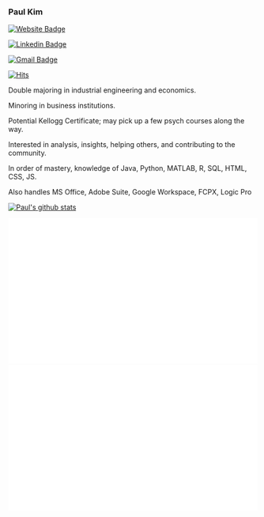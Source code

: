 ### Paul Kim

  [![Website Badge](http://img.shields.io/badge/-Website-black?style=flat-square&logo=github&link=https://paul821.github.io/)](https://paul821.github.io/)
	
  [![Linkedin Badge](https://img.shields.io/badge/-LinkedIn-blue?style=flat-square&logo=Linkedin&logoColor=white&link=https://www.linkedin.com/in/paul821/)](https://www.linkedin.com/in/paul821/)
	
  [![Gmail Badge](https://img.shields.io/badge/Gmail-d14836?style=flat-square&logo=Gmail&logoColor=white&link=mailto:paulkim2024@u.northwestern.edu)](paulkim2024@u.northwestern.edu)
  
  
  [![Hits](https://hits.seeyoufarm.com/api/count/incr/badge.svg?url=https%3A%2F%2Fgithub.com%2Fpaul821&count_bg=%23683DC8&title_bg=%2389E5E7&icon=&icon_color=%23E9EE89&title=views&edge_flat=false)](https://hits.seeyoufarm.com)
  
  Double majoring in industrial engineering and economics.
  
  Minoring in business institutions.
  
  Potential Kellogg Certificate; may pick up a few psych courses along the way.

  Interested in analysis, insights, helping others, and contributing to the community.
  
  In order of mastery, knowledge of Java, Python, MATLAB, R, SQL, HTML, CSS, JS.
  
  Also handles MS Office, Adobe Suite, Google Workspace, FCPX, Logic Pro
  
	
[![Paul's github stats](https://github-readme-stats.vercel.app/api?username=paul821)](https://github.com/paul821/github-readme-stats)

![](https://github.com/paul821/github-stats/blob/master/generated/overview.svg)
![](https://github.com/paul821/github-stats/blob/master/generated/languages.svg)
<!--
**paul821/paul821** is a ✨ _special_ ✨ repository because its `README.md` (this file) appears on your GitHub profile.

Here are some ideas to get you started:

- 🔭 I’m currently working on ...
- 🌱 I’m currently learning ...
- 👯 I’m looking to collaborate on ...
- 🤔 I’m looking for help with ...
- 💬 Ask me about ...
- 📫 How to reach me: ...
- 😄 Pronouns: ...
- ⚡ Fun fact: ...
-->
